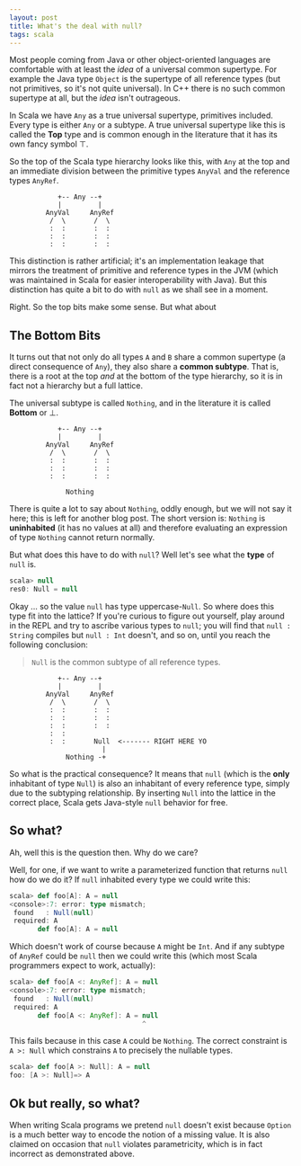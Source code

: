 ```yaml
---
layout: post
title: What's the deal with null?
tags: scala
---
```


Most people coming from Java or other object-oriented languages are comfortable with at least the *idea* of a universal common supertype. For example the Java type `Object` is the supertype of all reference types (but not primitives, so it's not quite universal). In C++ there is no such common supertype at all, but the *idea* isn't outrageous. 

In Scala we have `Any` as a true universal supertype, primitives included. Every type is either `Any` or a subtype. A true universal supertype like this is called the **Top** type and is common enough in the literature that it has its own fancy symbol ⊤.

So the top of the Scala type hierarchy looks like this, with `Any` at the top and an immediate division between the primitive types `AnyVal` and the reference types `AnyRef`. 

```
            +-- Any --+
            |         |
         AnyVal     AnyRef
          /  \       /  \
          :  :       :  :
          :  :       :  :
          :  :       :  :
```

This distinction is rather artificial; it's an implementation leakage that mirrors the treatment of primitive and reference types in the JVM (which was maintained in Scala for easier interoperability with Java). But this distinction has quite a bit to do with `null` as we shall see in a moment.

Right. So the top bits make some sense. But what about

## The Bottom Bits

It turns out that not only do all types `A` and `B` share a common supertype (a direct consequence of `Any`), they also share a **common subtype**. That is, there is a root at the top *and* at the bottom of the type hierarchy, so it is in fact not a hierarchy but a full lattice.

The universal subtype is called `Nothing`, and in the literature it is called **Bottom** or ⊥.

```
            +-- Any --+
            |         |
         AnyVal     AnyRef
          /  \       /  \
          :  :       :  :
          :  :       :  :
          :  :       :  :

              Nothing 
```


There is quite a lot to say about `Nothing`, oddly enough, but we will not say it here; this is left for another blog post. The short version is: `Nothing` is **uninhabited** (it has no values at all) and therefore evaluating an expression of type `Nothing` cannot return normally.

But what does this have to do with `null`? Well let's see what the **type** of `null` is.

```scala
scala> null
res0: Null = null
```

Okay ... so the value `null` has type uppercase-`Null`. So where does this type fit into the lattice? If you're curious to figure out yourself, play around in the REPL and try to ascribe various types to `null`; you will find that `null : String` compiles but `null : Int` doesn't, and so on, until you reach the following conclusion:

> `Null` is the common subtype of all reference types.
  

```
            +-- Any --+
            |         |
         AnyVal     AnyRef
          /  \       /  \
          :  :       :  :
          :  :       :  :
          :  :       :  :
          :  :       
          :  :       Null  <------- RIGHT HERE YO
                       |
              Nothing -+
```

So what is the practical consequence? It means that `null` (which is the **only** inhabitant of type `Null`) is also an inhabitant of every reference type, simply due to the subtyping relationship. By inserting `Null` into the lattice in the correct place, Scala gets Java-style `null` behavior for free.

## So what?

Ah, well this is the question then. Why do we care?

Well, for one, if we want to write a parameterized function that returns `null` how do we do it? If `null` inhabited every type we could write this:

```scala
scala> def foo[A]: A = null
<console>:7: error: type mismatch;
 found   : Null(null)
 required: A
       def foo[A]: A = null
```

Which doesn't work of course because `A` might be `Int`. And if any subtype of `AnyRef` could be `null` then we could write this (which most Scala programmers expect to work, actually):

```scala
scala> def foo[A <: AnyRef]: A = null
<console>:7: error: type mismatch;
 found   : Null(null)
 required: A
       def foo[A <: AnyRef]: A = null
                                 ^
```

This fails because in this case `A` could be `Nothing`. The correct constraint is `A >: Null` which constrains `A` to precisely the nullable types.

```scala
scala> def foo[A >: Null]: A = null
foo: [A >: Null]=> A
```

## Ok but really, so what?

When writing Scala programs we pretend `null` doesn't exist because `Option` is a much better way to encode the notion of a missing value. It is also claimed on occasion that `null` violates parametricity, which is in fact incorrect as demonstrated above.












